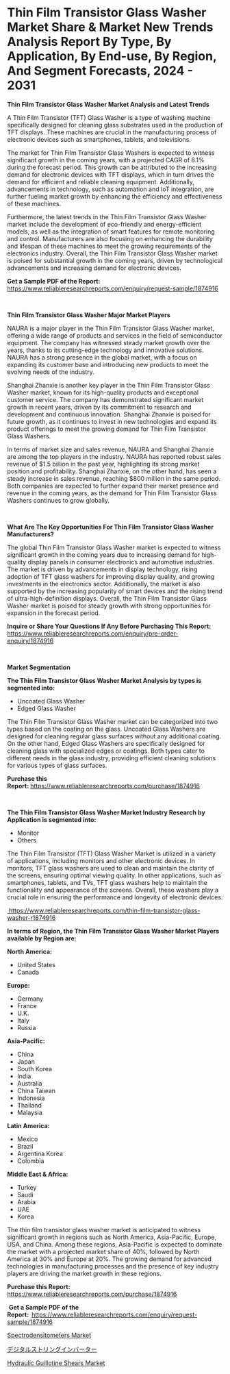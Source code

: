 <p><h1>Thin Film Transistor Glass Washer Market Share & Market New Trends Analysis Report By Type, By Application, By End-use, By Region, And Segment Forecasts, 2024 - 2031</h1></p><p><strong>Thin Film Transistor Glass Washer Market Analysis and Latest Trends</strong></p>
<p><p>A Thin Film Transistor (TFT) Glass Washer is a type of washing machine specifically designed for cleaning glass substrates used in the production of TFT displays. These machines are crucial in the manufacturing process of electronic devices such as smartphones, tablets, and televisions.</p><p>The market for Thin Film Transistor Glass Washers is expected to witness significant growth in the coming years, with a projected CAGR of 8.1% during the forecast period. This growth can be attributed to the increasing demand for electronic devices with TFT displays, which in turn drives the demand for efficient and reliable cleaning equipment. Additionally, advancements in technology, such as automation and IoT integration, are further fueling market growth by enhancing the efficiency and effectiveness of these machines.</p><p>Furthermore, the latest trends in the Thin Film Transistor Glass Washer market include the development of eco-friendly and energy-efficient models, as well as the integration of smart features for remote monitoring and control. Manufacturers are also focusing on enhancing the durability and lifespan of these machines to meet the growing requirements of the electronics industry. Overall, the Thin Film Transistor Glass Washer market is poised for substantial growth in the coming years, driven by technological advancements and increasing demand for electronic devices.</p></p>
<p><strong>Get a Sample PDF of the Report:&nbsp;</strong> <a href="https://www.reliableresearchreports.com/enquiry/request-sample/1874916">https://www.reliableresearchreports.com/enquiry/request-sample/1874916</a></p>
<p>&nbsp;</p>
<p><strong>Thin Film Transistor Glass Washer Major Market Players</strong></p>
<p><p>NAURA is a major player in the Thin Film Transistor Glass Washer market, offering a wide range of products and services in the field of semiconductor equipment. The company has witnessed steady market growth over the years, thanks to its cutting-edge technology and innovative solutions. NAURA has a strong presence in the global market, with a focus on expanding its customer base and introducing new products to meet the evolving needs of the industry.</p><p>Shanghai Zhanxie is another key player in the Thin Film Transistor Glass Washer market, known for its high-quality products and exceptional customer service. The company has demonstrated significant market growth in recent years, driven by its commitment to research and development and continuous innovation. Shanghai Zhanxie is poised for future growth, as it continues to invest in new technologies and expand its product offerings to meet the growing demand for Thin Film Transistor Glass Washers.</p><p>In terms of market size and sales revenue, NAURA and Shanghai Zhanxie are among the top players in the industry. NAURA has reported robust sales revenue of $1.5 billion in the past year, highlighting its strong market position and profitability. Shanghai Zhanxie, on the other hand, has seen a steady increase in sales revenue, reaching $800 million in the same period. Both companies are expected to further expand their market presence and revenue in the coming years, as the demand for Thin Film Transistor Glass Washers continues to grow globally.</p></p>
<p>&nbsp;</p>
<p><strong>What Are The Key Opportunities For Thin Film Transistor Glass Washer Manufacturers?</strong></p>
<p><p>The global Thin Film Transistor Glass Washer market is expected to witness significant growth in the coming years due to increasing demand for high-quality display panels in consumer electronics and automotive industries. The market is driven by advancements in display technology, rising adoption of TFT glass washers for improving display quality, and growing investments in the electronics sector. Additionally, the market is also supported by the increasing popularity of smart devices and the rising trend of ultra-high-definition displays. Overall, the Thin Film Transistor Glass Washer market is poised for steady growth with strong opportunities for expansion in the forecast period.</p></p>
<p><strong>Inquire or Share Your Questions If Any Before Purchasing This Report:</strong> <a href="https://www.reliableresearchreports.com/enquiry/pre-order-enquiry/1874916">https://www.reliableresearchreports.com/enquiry/pre-order-enquiry/1874916</a></p>
<p>&nbsp;</p>
<p><strong>Market Segmentation</strong></p>
<p><strong>The Thin Film Transistor Glass Washer Market Analysis by types is segmented into:</strong></p>
<p><ul><li>Uncoated Glass Washer</li><li>Edged Glass Washer</li></ul></p>
<p><p>The Thin Film Transistor Glass Washer market can be categorized into two types based on the coating on the glass. Uncoated Glass Washers are designed for cleaning regular glass surfaces without any additional coating. On the other hand, Edged Glass Washers are specifically designed for cleaning glass with specialized edges or coatings. Both types cater to different needs in the glass industry, providing efficient cleaning solutions for various types of glass surfaces.</p></p>
<p><strong>Purchase this Report:&nbsp;</strong><a href="https://www.reliableresearchreports.com/purchase/1874916">https://www.reliableresearchreports.com/purchase/1874916</a></p>
<p>&nbsp;</p>
<p><strong>The Thin Film Transistor Glass Washer Market Industry Research by Application is segmented into:</strong></p>
<p><ul><li>Monitor</li><li>Others</li></ul></p>
<p><p>The Thin Film Transistor (TFT) Glass Washer Market is utilized in a variety of applications, including monitors and other electronic devices. In monitors, TFT glass washers are used to clean and maintain the clarity of the screens, ensuring optimal viewing quality. In other applications, such as smartphones, tablets, and TVs, TFT glass washers help to maintain the functionality and appearance of the screens. Overall, these washers play a crucial role in ensuring the performance and longevity of electronic devices.</p></p>
<p><a href="https://www.reliableresearchreports.com/thin-film-transistor-glass-washer-r1874916">&nbsp;https://www.reliableresearchreports.com/thin-film-transistor-glass-washer-r1874916</a></p>
<p><strong>In terms of Region, the Thin Film Transistor Glass Washer Market Players available by Region are:</strong></p>
<p>
    <p> <strong> North America: </strong>
        <ul>
            <li>United States</li>
            <li>Canada</li>
        </ul>
        </p> 
    <p> <strong> Europe: </strong>
        <ul>
            <li>Germany</li>
            <li>France</li>
            <li>U.K.</li>
            <li>Italy</li>
            <li>Russia</li>
        </ul>
        </p> 
    <p> <strong> Asia-Pacific: </strong>
        <ul>
            <li>China</li>
            <li>Japan</li>
            <li>South Korea</li>
            <li>India</li>
            <li>Australia</li>
            <li>China Taiwan</li>
            <li>Indonesia</li>
            <li>Thailand</li>
            <li>Malaysia</li>
        </ul>
        </p> 
    <p> <strong> Latin America: </strong>
        <ul>
            <li>Mexico</li>
            <li>Brazil</li>
            <li>Argentina Korea</li>
            <li>Colombia</li>
        </ul>
        </p> 
    <p> <strong> Middle East & Africa: </strong>
        <ul>
            <li>Turkey</li>
            <li>Saudi</li>
            <li>Arabia</li>
            <li>UAE</li>
            <li>Korea</li>
        </ul>
    </p>
    </p>
<p><p>The thin film transistor glass washer market is anticipated to witness significant growth in regions such as North America, Asia-Pacific, Europe, USA, and China. Among these regions, Asia-Pacific is expected to dominate the market with a projected market share of 40%, followed by North America at 30% and Europe at 20%. The growing demand for advanced technologies in manufacturing processes and the presence of key industry players are driving the market growth in these regions.</p></p>
<p><strong>Purchase this Report: </strong><a href="https://www.reliableresearchreports.com/purchase/1874916">https://www.reliableresearchreports.com/purchase/1874916</a></p>
<p>&nbsp;<strong>Get a Sample PDF of the Report:&nbsp;&nbsp;</strong><a href="https://www.reliableresearchreports.com/enquiry/request-sample/1874916">https://www.reliableresearchreports.com/enquiry/request-sample/1874916</a></p>
<p><strong></strong></p>
<p><p><a href="https://github.com/guneycigdem35/Market-Research-Report-List-4/blob/main/spectrodensitometers-market.md">Spectrodensitometers Market</a></p><p><a href="https://github.com/Fatimaklein1/Market-Research-Report-List-1/blob/main/3630604164455.md">デジタルストリングインバーター</a></p><p><a href="https://github.com/Paul14Anderson63/Market-Research-Report-List-4/blob/main/hydraulic-guillotine-shears-market.md">Hydraulic Guillotine Shears Market</a></p></p>
